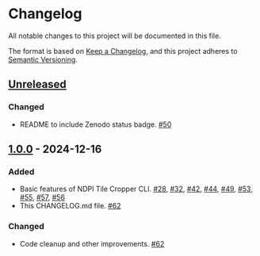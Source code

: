 # Changelog

All notable changes to this project will be documented in this file.

The format is based on [Keep a Changelog](https://keepachangelog.com/en/1.1.0/),
and this project adheres to [Semantic Versioning](https://semver.org/spec/v2.0.0.html).

## [Unreleased]

### Changed

- README to include Zenodo status badge. [#50](https://github.com/paleopollen/palyim-issues/issues/50)

## [1.0.0] - 2024-12-16

### Added

- Basic features of NDPI Tile Cropper CLI. [#28](https://github.com/paleopollen/palyim-issues/issues/28), [#32](https://github.com/paleopollen/palyim-issues/issues/32), [#42](https://github.com/paleopollen/palyim-issues/issues/42), [#44](https://github.com/paleopollen/palyim-issues/issues/44), [#49](https://github.com/paleopollen/palyim-issues/issues/49), [#53](https://github.com/paleopollen/palyim-issues/issues/53), [#55](https://github.com/paleopollen/palyim-issues/issues/55), [#57](https://github.com/paleopollen/palyim-issues/issues/57), [#56](https://github.com/paleopollen/palyim-issues/issues/56) 
- This CHANGELOG.md file. [#62](https://github.com/paleopollen/palyim-issues/issues/62)

### Changed

- Code cleanup and other improvements. [#62](https://github.com/paleopollen/palyim-issues/issues/62)

[unreleased]: https://github.com/paleopollen/ndpi-tile-cropper-cli/compare/v1.0.0...HEAD 
[1.0.0]: https://github.com/paleopollen/ndpi-tile-cropper-cli/releases/tag/v1.0.0
